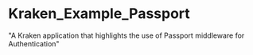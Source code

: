 # Kraken_Example_Passport

"A Kraken application that highlights the use of Passport middleware for Authentication"
